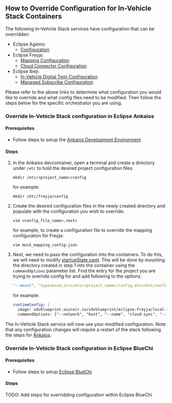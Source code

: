 ## How to Override Configuration for In-Vehicle Stack Containers

The following In-Vehicle Stack services have configuration that can be overridden:

- Eclipse Agemo:
    - [Configuration](https://github.com/eclipse-chariott/Agemo/blob/main/docs/config-overrides.md)
- Eclipse Freyja:
    - [Mapping Configuration](https://github.com/eclipse-ibeji/freyja/tree/main/mapping_clients/in_memory_mock_mapping_client)
    - [Cloud Connector Configuration](https://github.com/eclipse-ibeji/ibeji-example-applications/blob/main/cloud_connectors/azure/digital_twins_connector/src/core/adt_instance_config.sample.json)
- Eclipse Ibeji:
    - [In-Vehicle Digtial Twin Configuration](https://github.com/eclipse-ibeji/ibeji/blob/main/core/invehicle-digital-twin/template/invehicle_digital_twin_settings.yaml)
    - [Managed Subscribe Configuration](https://github.com/eclipse-ibeji/ibeji/blob/main/core/module/managed_subscribe/template/managed_subscribe_settings.yaml)

Please refer to the above links to determine what configuration you would like to override
and what config files need to be modified. Then follow the steps below for the specific
orchestrator you are using.

### Override In-Vehicle Stack configuration in Eclipse Ankaios

#### Prerequisites

- Follow steps to setup the [Ankaios Development Environment](../eclipse-ankaios/README.md#ankaios-maestro-challenge-development-environment)

#### Steps

1. In the Ankaios devcontainer, open a terminal and create a directory under `/etc` to hold the
desired project configuration files:

    ```shell
    mkdir /etc/<project_name>/config
    ```

    for example:

    ```shell
    mkdir /etc/freyja/config
    ```

1. Create the desired configuration files in the newly created directory and populate with the
configuration you wish to override:

    ```shell
    vim <config_file_name>.<ext>
    ```

    for example, to create a configuration file to override the mapping configuration for Freyja:

    ```shell
    vim mock_mapping_config.json
    ```

1. Next, we need to pass the configuration into the containers. To do this, we will need to modify
[startupState.yaml](../eclipse-ankaios/config/startupState.yaml). This will be done by mounting the
directory created in step 1 into the container using the `commandOptions` parameter list. Find the
entry for the project you are trying to override config for and add following to the options:

    ```yaml
    "--mount", "type=bind,src=/etc/<project_name>/config,dst=/mnt/config,ro=true"
    ```

    for example:

    ```yaml
    runtimeConfig: |
      image: sdvblueprint.azurecr.io/sdvblueprint/eclipse-freyja/local-with-ibeji:0.1.0
      commandOptions: ["--network", "host", "--name", "cloud-sync", "--mount", "type=bind,src=/etc/freyja/config,dst=/mnt/config,ro=true"]
    ```

The In-Vehicle Stack service will now use your modified configuration. Note that any configuration
changes will require a restart of the stack following the steps for
[Ankaios](../eclipse-ankaios/README.md#startup-check-before-development).

### Override In-Vehicle Stack configuration in Eclipse BlueChi

#### Prerequisites

- Follow steps to setup [Eclipse BlueChi](../eclipse-bluechi/README.md)

#### Steps

TODO: Add steps for overridding configuration within Eclipse BlueChi
